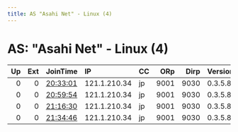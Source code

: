 ```yaml
---
title: AS "Asahi Net" - Linux (4)
---
```


# AS: "Asahi Net" - Linux (4)

|   Up |   Ext | JoinTime                                                                                            | IP           | CC   |   ORp |   Dirp | Version   | Contact   | Nickname   |   eFamMembers |
|-----:|------:|:----------------------------------------------------------------------------------------------------|:-------------|:-----|------:|-------:|:----------|:----------|:-----------|--------------:|
|    0 |     0 | [20:33:01](https://metrics.torproject.org/rs.html#details/8B35574E92CA6D8F5A32A255252C1ABFA4EC77F4) | 121.1.210.34 | jp   |  9001 |   9030 | 0.3.5.8   | None      | Unnamed    |             1 |
|    0 |     0 | [20:59:54](https://metrics.torproject.org/rs.html#details/5F1E68741FF636052C4744965C74A346395D790E) | 121.1.210.34 | jp   |  9001 |   9030 | 0.3.5.8   | None      | Unnamed    |             1 |
|    0 |     0 | [21:16:30](https://metrics.torproject.org/rs.html#details/AF5439BB1375D3F0D7CB65C99CBE6275EC22A350) | 121.1.210.34 | jp   |  9001 |   9030 | 0.3.5.8   | None      | Unnamed    |             1 |
|    0 |     0 | [21:34:46](https://metrics.torproject.org/rs.html#details/C964B7BC9C99A118C4C4C9A69A9B7CB5D2376665) | 121.1.210.34 | jp   |  9001 |   9030 | 0.3.5.8   | None      | Unnamed    |             1 |
